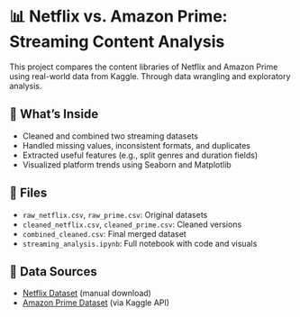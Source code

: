 # 📊 Netflix vs. Amazon Prime: Streaming Content Analysis

This project compares the content libraries of Netflix and Amazon Prime using real-world data from Kaggle. Through data wrangling and exploratory analysis.

## 🚀 What’s Inside

- Cleaned and combined two streaming datasets
- Handled missing values, inconsistent formats, and duplicates
- Extracted useful features (e.g., split genres and duration fields)
- Visualized platform trends using Seaborn and Matplotlib

## 📂 Files

- `raw_netflix.csv`, `raw_prime.csv`: Original datasets
- `cleaned_netflix.csv`, `cleaned_prime.csv`: Cleaned versions
- `combined_cleaned.csv`: Final merged dataset
- `streaming_analysis.ipynb`: Full notebook with code and visuals

## 📎 Data Sources

- [Netflix Dataset](https://www.kaggle.com/datasets/shivamb/netflix-shows) (manual download)
- [Amazon Prime Dataset](https://www.kaggle.com/datasets/shivamb/amazon-prime-movies-and-tv-shows) (via Kaggle API)
